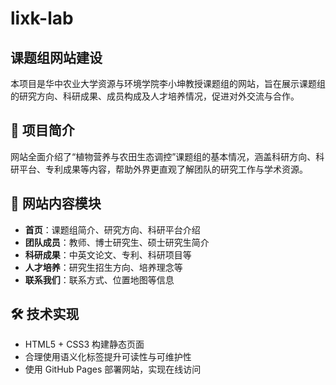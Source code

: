 # lixk-lab
## 课题组网站建设
本项目是华中农业大学资源与环境学院李小坤教授课题组的网站，旨在展示课题组的研究方向、科研成果、成员构成及人才培养情况，促进对外交流与合作。
## 🌱 项目简介
网站全面介绍了“植物营养与农田生态调控”课题组的基本情况，涵盖科研方向、科研平台、专利成果等内容，帮助外界更直观了解团队的研究工作与学术资源。
## 📄 网站内容模块
- **首页**：课题组简介、研究方向、科研平台介绍
- **团队成员**：教师、博士研究生、硕士研究生简介
- **科研成果**：中英文论文、专利、科研项目等
- **人才培养**：研究生招生方向、培养理念等
- **联系我们**：联系方式、位置地图等信息
## 🛠 技术实现
- HTML5 + CSS3 构建静态页面
- 合理使用语义化标签提升可读性与可维护性
- 使用 GitHub Pages 部署网站，实现在线访问

